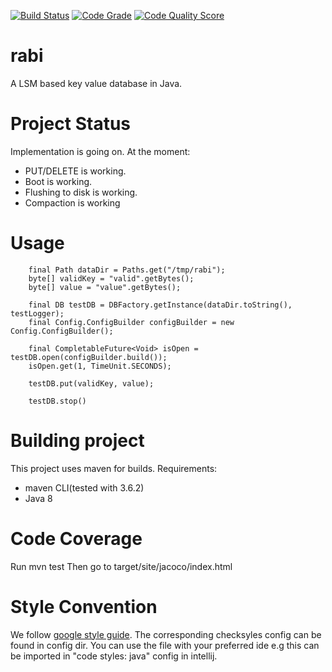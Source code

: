 [![Build Status](https://travis-ci.com/the123saurav/rabi.svg?branch=master)](https://travis-ci.com/the123saurav/rabi)
[![Code Grade](https://www.code-inspector.com/project/16197/status/svg)](https://frontend.code-inspector.com/public/project/16197/rabi/dashboard)
[![Code Quality Score](https://www.code-inspector.com/project/16197/score/svg)](https://frontend.code-inspector.com/public/project/16197/rabi/dashboard)


# rabi
A LSM based key value database in Java.

# Project Status
Implementation is going on.
At the moment:
- PUT/DELETE is working.
- Boot is working.
- Flushing to disk is working.
- Compaction is working

# Usage
```
    final Path dataDir = Paths.get("/tmp/rabi");
    byte[] validKey = "valid".getBytes();
    byte[] value = "value".getBytes();

    final DB testDB = DBFactory.getInstance(dataDir.toString(), testLogger);
    final Config.ConfigBuilder configBuilder = new Config.ConfigBuilder();

    final CompletableFuture<Void> isOpen = testDB.open(configBuilder.build());
    isOpen.get(1, TimeUnit.SECONDS);

    testDB.put(validKey, value);

    testDB.stop()
```
# Building project
This project uses maven for builds. 
Requirements:
- maven CLI(tested with 3.6.2)
- Java 8

# Code Coverage
Run mvn test
Then go to target/site/jacoco/index.html

# Style Convention
We follow [google style guide](https://google.github.io/styleguide/javaguide.html). The corresponding checksyles config
can be found in config dir. You can use the file with your preferred ide e.g this can be imported in "code styles: java"
config in intellij.
    
